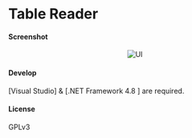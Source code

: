 # Table Reader

#### Screenshot

<p align="center">
    <img src="https://raw.githubusercontent.com/evozi/SoulSaverX/TableReader/master/screenshot.png" alt="UI">
</p>

#### Develop

[Visual Studio] & [.NET Framework 4.8 ] are required.

#### License

GPLv3

